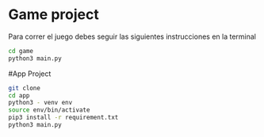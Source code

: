 # Game project

Para correr el juego debes seguir las siguientes instrucciones en la terminal

```sh
cd game
python3 main.py
```

#App Project

```sh
git clone
cd app
python3 - venv env
source env/bin/activate
pip3 install -r requirement.txt
python3 main.py
```